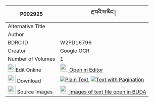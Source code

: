 |P002925|རྔ་བའི་ས་མིང་། 
| --- | --- 
|Alternative Title |
|Author | 
|BDRC ID | W2PD16796
|Creator | Google OCR
|Number of Volumes| 1
|<img width="25" src="https://img.icons8.com/color/25/000000/edit-property.png">Edit Online| [<img width="25" src="https://avatars.githubusercontent.com/u/45091458?s=200&v=4"> Open in Editor](http://editor.openpecha.org/P002925)
|<img width="25" src="https://img.icons8.com/fluent/48/000000/download-2.png"/>  Download | [![](https://img.icons8.com/color/20/000000/txt.png)Plain Text](https://github.com/Openpecha/P002925/releases/download/v1/ngawa_i_sa_ming_plain_P002925.zip), [![](https://img.icons8.com/color/20/000000/txt.png)Text with Pagination](https://github.com/Openpecha/P002925/releases/download/v1/ngawa_i_sa_ming_pages_P002925.zip)
|<img width="25" src="https://img.icons8.com/plasticine/100/000000/pictures-folder.png"/>  Source Images | [<img width="25" src="https://library.bdrc.io/icons/BUDA-small.svg"> Images of text file open in BUDA](https://library.bdrc.io/show/bdr:W2PD16796)